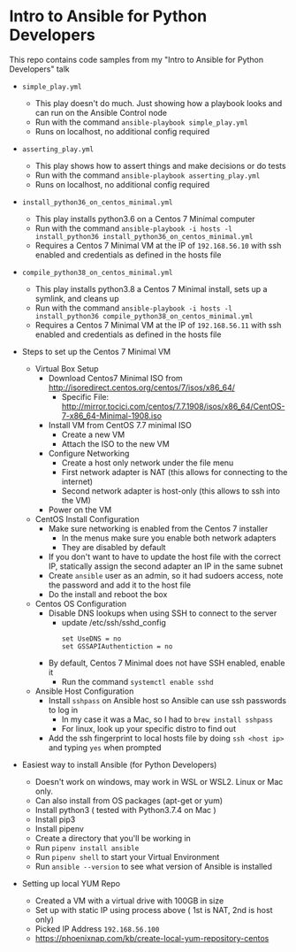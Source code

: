 # Intro to Ansible for Python Developers

This repo contains code samples from my "Intro to Ansible for Python Developers" talk

* `simple_play.yml` 
  * This play doesn't do much.  Just showing how a playbook looks and can run on the Ansible Control node
  * Run with the command `ansible-playbook simple_play.yml`
  * Runs on localhost, no additional config required

* `asserting_play.yml`
  * This play shows how to assert things and make decisions or do tests
  * Run with the command `ansible-playbook asserting_play.yml`
  * Runs on localhost, no additional config required

* `install_python36_on_centos_minimal.yml`
  * This play installs python3.6 on a Centos 7 Minimal computer
  * Run with the command `ansible-playbook -i hosts -l install_python36 install_python36_on_centos_minimal.yml`
  * Requires a Centos 7 Minimal VM at the IP of `192.168.56.10` with ssh enabled and credentials as defined in the hosts file

* `compile_python38_on_centos_minimal.yml`
  * This play installs python3.8 a Centos 7 Minimal install, sets up a symlink, and cleans up
  * Run with the command `ansible-playbook -i hosts -l install_python36 compile_python38_on_centos_minimal.yml`
  * Requires a Centos 7 Minimal VM at the IP of `192.168.56.11` with ssh enabled and credentials as defined in the hosts file


* Steps to set up the Centos 7 Minimal VM
  * Virtual Box Setup
    * Download Centos7 Minimal ISO from http://isoredirect.centos.org/centos/7/isos/x86_64/
      * Specific File: http://mirror.tocici.com/centos/7.7.1908/isos/x86_64/CentOS-7-x86_64-Minimal-1908.iso
    * Install VM from CentOS 7.7 minimal ISO
      * Create a new VM
      * Attach the ISO to the new VM
    * Configure Networking
      * Create a host only network under the file menu
      * First network adapter is NAT (this allows for connecting to the internet)
      * Second network adapter is host-only (this allows to ssh into the VM)
    * Power on the VM
  * CentOS Install Configuration
    * Make sure networking is enabled from the Centos 7 installer
      * In the menus make sure you enable both network adapters
      * They are disabled by default
    * If you don't want to have to update the host file with the correct IP, statically assign the second adapter an IP in the same subnet 
    * Create `ansible` user as an admin, so it had sudoers access, note the password and add it to the host file
    * Do the install and reboot the box
  * Centos OS Configuration
    * Disable DNS lookups when using SSH to connect to the server
        * update /etc/ssh/sshd_config
          ```
          set UseDNS = no
          set GSSAPIAuthentiction = no
          ```
    * By default, Centos 7 Minimal does not have SSH enabled, enable it
        * Run the command `systemctl enable sshd`
  * Ansible Host Configuration
    * Install `sshpass` on Ansible host so Ansible can use ssh passwords to log in
      * In my case it was a Mac, so I had to `brew install sshpass`
      * For linux, look up your specific distro to find out 
    * Add the ssh fingerprint to local hosts file by doing `ssh <host ip>` and typing `yes` when prompted

* Easiest way to install Ansible (for Python Developers)
    * Doesn't work on windows, may work in WSL or WSL2.  Linux or Mac only.
    * Can also install from OS packages (apt-get or yum)
    * Install python3 ( tested with Python3.7.4 on Mac )
    * Install pip3
    * Install pipenv
    * Create a directory that you'll be working in
    * Run `pipenv install ansible`
    * Run `pipenv shell` to start your Virtual Environment
    * Run `ansible --version` to see what version of Ansible is installed

* Setting up local YUM Repo
  * Created a VM with a virtual drive with 100GB in size
  * Set up with static IP using process above ( 1st is NAT, 2nd is host only)
  * Picked IP Address `192.168.56.100`
  * https://phoenixnap.com/kb/create-local-yum-repository-centos
